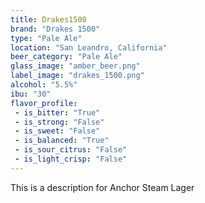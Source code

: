 ```yaml
---
title: Drakes1500
brand: "Drakes 1500"
type: "Pale Ale"
location: "San Leandro, California"
beer_category: "Pale Ale"
glass_image: "amber_beer.png"
label_image: "drakes_1500.png"
alcohol: "5.5%"
ibu: "30"
flavor_profile:
 - is_bitter: "True"
 - is_strong: "False"
 - is_sweet: "False"
 - is_balanced: "True"
 - is_sour_citrus: "False"
 - is_light_crisp: "False"
---
```


This is a description for Anchor Steam Lager